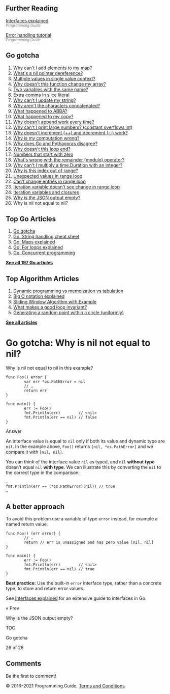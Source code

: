 ## Further Reading

[Interfaces explained](interfaces-explained.html)  
<span style="color: grey; font-style: italic; font-size: smaller">Programming.Guide</span>

[Error handling tutorial](go-errors-tutorial.html)  
<span style="color: grey; font-style: italic; font-size: smaller">Programming.Guide</span>

## Go gotcha

1.  [Why can't I add elements to my map?](gotcha-assignment-entry-nil-map.html)
2.  [What's a nil pointer dereference?](gotcha-nil-pointer-dereference.html)
3.  [Multiple values in single value context?](gotcha-multiple-value-sinlge-value-context.html)
4.  [Why doesn't this function change my array?](gotcha-function-doesnt-change-array.html)
5.  [Two variables with the same name?](gotcha-shadowing-variables.html)
6.  [Extra comma in slice literal](gotcha-missing-comma-slice-array-map-literal.html)
7.  [Why can't I update my string?](gotcha-strings-are-immutable.html)
8.  [Why aren't the characters concatenated?](gotcha-concatenate-rune-string.html)
9.  [What happened to ABBA?](gotcha-trim-string.html)
10. [What happened to my copy?](gotcha-copy-missing.html)
11. [Why doesn't append work every time?](gotcha-append.html)
12. [Why can't I print large numbers? (constant overflows int)](gotcha-constant-overflows-int.html)
13. [Why doesn't increment (++) and decrement (--) work?](gotcha-increment-decrement-statement.html)
14. [Why is my computation wrong?](gotcha-operator-precedence.html)
15. [Why does Go and Pythagoras disagree?](gotcha-bitwise-operators.html)
16. [Why doesn't this loop end?](gotcha-integer-overflow-wrap-around.html)
17. [Numbers that start with zero](gotcha-octal-decimal-hexadecimal-literal.html)
18. [What's wrong with the remainder (modulo) operator?](gotcha-remainder-modulo-operator.html)
19. [Why can't I multiply a time.Duration with an integer?](gotcha-multiply-duration-integer.html)
20. [Why is this index out of range?](gotcha-index-out-of-range.html)
21. [Unexpected values in range loop](gotcha-unexpected-values-range.html)
22. [Can't change entries in range loop](gotcha-change-value-range.html)
23. [Iteration variable doesn't see change in range loop](gotcha-range-copy-array.html)
24. [Iteration variables and closures](gotcha-data-race-closure.html)
25. [Why is the JSON output empty?](gotcha-json-marshal-empty.html)
26. Why is nil not equal to nil?

## Top Go Articles

1.  [Go gotcha](go-gotcha.html)
2.  [Go: String handling cheat sheet](string-functions-reference-cheat-sheet.html)
3.  [Go: Maps explained](maps-explained.html)
4.  [Go: For loops explained](for-loop.html)
5.  [Go: Concurrent programming](go-concurrency-tutorial.html)

[**See all 197 Go articles**](index.html)

## Top Algorithm Articles

1.  [Dynamic programming vs memoization vs tabulation](../dynamic-programming-vs-memoization-vs-tabulation.html)
2.  [Big O notation explained](../big-o-notation-explained.html)
3.  [Sliding Window Algorithm with Example](../sliding-window-example.html)
4.  [What makes a good loop invariant?](../what-makes-a-good-loop-invariant.html)
5.  [Generating a random point within a circle (uniformly)](../random-point-within-circle.html)

[**See all articles**](../index.html)

# Go gotcha: Why is nil not equal to nil?

Why is nil not equal to nil in this example?

    func Foo() error {
            var err *os.PathError = nil
            // …
            return err
    }

    func main() {
            err := Foo()
            fmt.Println(err)        // <nil>
            fmt.Println(err == nil) // false
    }

Answer

An interface value is equal to `nil` only if both its value and dynamic type are `nil`. In the example above, `Foo()` returns `[nil, *os.PathError]` and we compare it with `[nil, nil]`.

You can think of the interface value `nil` as typed, and `nil` **without type** doesn’t equal `nil` **with type**. We can illustrate this by converting the `nil` to the correct type in the comparison:

    …
    fmt.Println(err == (*os.PathError)(nil)) // true
    …

## A better approach

To avoid this problem use a variable of type `error` instead, for example a named return value:

    func Foo() (err error) {
            // …
            return // err is unassigned and has zero value [nil, nil]
    }

    func main() {
            err := Foo()
            fmt.Println(err)        // <nil>
            fmt.Println(err == nil) // true
    }

**Best practice:** Use the built-in `error` interface type, rather than a concrete type, to store and return error values.

See [Interfaces explained](interfaces-explained.html) for an extensive guide to interfaces in Go.

<a href="gotcha-json-marshal-empty.html" class="prev"></a>

« Prev

Why is the JSON output empty?

[](go-gotcha.html#toc)

TOC

Go gotcha

26 of 26

## Comments

Be the first to comment!

© 2016–2021 Programming.Guide, [Terms and Conditions](../terms-and-conditions.html)
